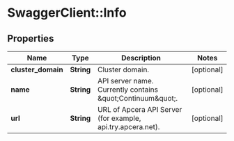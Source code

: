 # SwaggerClient::Info

## Properties
Name | Type | Description | Notes
------------ | ------------- | ------------- | -------------
**cluster_domain** | **String** | Cluster domain. | [optional] 
**name** | **String** | API server name. Currently contains \&quot;Continuum\&quot;. | [optional] 
**url** | **String** | URL of Apcera API Server (for example, api.try.apcera.net). | [optional] 


